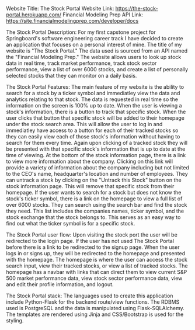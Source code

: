 Website Title: The Stock Portal
Website Link: https://the-stock-portal.herokuapp.com/
Financial Modeling Prep API Link: https://site.financialmodelingprep.com/developer/docs

The Stock Portal Description:
For my first capstone project for Springboard's software engineering career track I have decided 
to create an application that focuses on a personal interest of mine. The title of my website is "The Stock Portal." The data used is sourced from an API named the "Financial Modeling Prep." The website allows users to look up stock data in real time, track market performance, track stock sector performance, view a list of over 6000 stocks, and create a list of personally selected stocks that they can monitor on a daily basis.

The Stock Portal Features:
The main feature of my website is the ability to search for a stock by a ticker symbol and immediatley view the data and analytics relating to that stock. The data is requested in real time so the information on the screen is 100% up to date. When the user is viewing a stock's information, there is a button to track that specific stock. When the user clicks that button that specific stock will be added to their homepage under the stock search area. This will allow the user to log in and immediatley have access to a button for each of their tracked stocks so they can easily view each of those stock's information without having to search for them every time. Again upon clicking of a tracked stock they will be presented with that specific stock's information that is up to date at the time of viewing. At the bottom of the stock information page, there is a link to view more information about the company. Clicking on this link will provide a variety of information about the company including but not limited to the CEO's name, headquarter's location and number of employees. They can untrack a stock by clicking on the "Untrack this Stock" button on the stock information page. This will remove that specific stock from their homepage. If the user wants to search for a stock but does not know the stock's ticker symbol, there is a link on the homepage to view a full list of over 6000 stocks. They can search using the search bar and find the stock they need. This list includes the companies names, ticker symbol, and the stock exchange that the stock belongs to. This serves as an easy way to find out what the ticker symbol is for a specific stock.

The Stock Portal user flow:
Upon visiting the stock port the user will be redirected to the login page. If the user has not used The Stock Portal before there is a link to be redirected to the signup page. When the user logs in or signs up, they will be redirected to the homepage and presented with the homepage. The homepage is where the user can access the stock search input, view their tracked stocks, or view a list of tracked stocks. The homepage has a navbar with links that can direct them to view current S&P 500 market performance data, view stock sector performance data, view and edit their profile information, and logout. 

The Stock Portal stack:
The languages used to create this application include Python-Flask for the backend route/view functions. The RDBMS used is PostgreSQL and the data is manipulated using Flask-SQLAlchemy. The templates are rendered using Jinja and CSS/Bootstrap is used for the styling.





